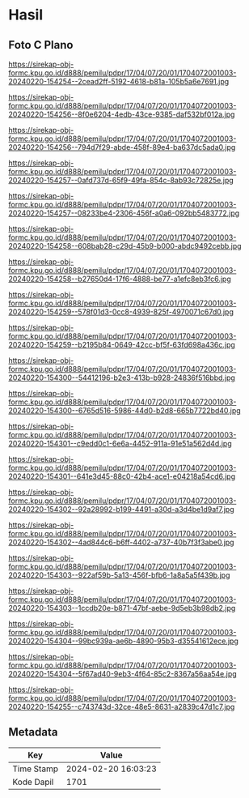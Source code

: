 # Hasil

## Foto C Plano

https://sirekap-obj-formc.kpu.go.id/d888/pemilu/pdpr/17/04/07/20/01/1704072001003-20240220-154254--2cead2ff-5192-4618-b81a-105b5a6e7691.jpg

https://sirekap-obj-formc.kpu.go.id/d888/pemilu/pdpr/17/04/07/20/01/1704072001003-20240220-154256--8f0e6204-4edb-43ce-9385-daf532bf012a.jpg

https://sirekap-obj-formc.kpu.go.id/d888/pemilu/pdpr/17/04/07/20/01/1704072001003-20240220-154256--794d7f29-abde-458f-89e4-ba637dc5ada0.jpg

https://sirekap-obj-formc.kpu.go.id/d888/pemilu/pdpr/17/04/07/20/01/1704072001003-20240220-154257--0afd737d-65f9-49fa-854c-8ab93c72825e.jpg

https://sirekap-obj-formc.kpu.go.id/d888/pemilu/pdpr/17/04/07/20/01/1704072001003-20240220-154257--08233be4-2306-456f-a0a6-092bb5483772.jpg

https://sirekap-obj-formc.kpu.go.id/d888/pemilu/pdpr/17/04/07/20/01/1704072001003-20240220-154258--608bab28-c29d-45b9-b000-abdc9492cebb.jpg

https://sirekap-obj-formc.kpu.go.id/d888/pemilu/pdpr/17/04/07/20/01/1704072001003-20240220-154258--b27650d4-17f6-4888-be77-a1efc8eb3fc6.jpg

https://sirekap-obj-formc.kpu.go.id/d888/pemilu/pdpr/17/04/07/20/01/1704072001003-20240220-154259--578f01d3-0cc8-4939-825f-4970071c67d0.jpg

https://sirekap-obj-formc.kpu.go.id/d888/pemilu/pdpr/17/04/07/20/01/1704072001003-20240220-154259--b2195b84-0649-42cc-bf5f-63fd698a436c.jpg

https://sirekap-obj-formc.kpu.go.id/d888/pemilu/pdpr/17/04/07/20/01/1704072001003-20240220-154300--54412196-b2e3-413b-b928-24836f516bbd.jpg

https://sirekap-obj-formc.kpu.go.id/d888/pemilu/pdpr/17/04/07/20/01/1704072001003-20240220-154300--6765d516-5986-44d0-b2d8-665b7722bd40.jpg

https://sirekap-obj-formc.kpu.go.id/d888/pemilu/pdpr/17/04/07/20/01/1704072001003-20240220-154301--c9edd0c1-6e6a-4452-911a-91e51a562d4d.jpg

https://sirekap-obj-formc.kpu.go.id/d888/pemilu/pdpr/17/04/07/20/01/1704072001003-20240220-154301--641e3d45-88c0-42b4-ace1-e04218a54cd6.jpg

https://sirekap-obj-formc.kpu.go.id/d888/pemilu/pdpr/17/04/07/20/01/1704072001003-20240220-154302--92a28992-b199-4491-a30d-a3d4be1d9af7.jpg

https://sirekap-obj-formc.kpu.go.id/d888/pemilu/pdpr/17/04/07/20/01/1704072001003-20240220-154302--4ad844c6-b6ff-4402-a737-40b7f3f3abe0.jpg

https://sirekap-obj-formc.kpu.go.id/d888/pemilu/pdpr/17/04/07/20/01/1704072001003-20240220-154303--922af59b-5a13-456f-bfb6-1a8a5a5f439b.jpg

https://sirekap-obj-formc.kpu.go.id/d888/pemilu/pdpr/17/04/07/20/01/1704072001003-20240220-154303--1ccdb20e-b871-47bf-aebe-9d5eb3b98db2.jpg

https://sirekap-obj-formc.kpu.go.id/d888/pemilu/pdpr/17/04/07/20/01/1704072001003-20240220-154304--99bc939a-ae6b-4890-95b3-d35541612ece.jpg

https://sirekap-obj-formc.kpu.go.id/d888/pemilu/pdpr/17/04/07/20/01/1704072001003-20240220-154304--5f67ad40-9eb3-4f64-85c2-8367a56aa54e.jpg

https://sirekap-obj-formc.kpu.go.id/d888/pemilu/pdpr/17/04/07/20/01/1704072001003-20240220-154255--c743743d-32ce-48e5-8631-a2839c47d1c7.jpg


## Metadata

| Key        | Value               |
| ---------- | ------------------- |
| Time Stamp | 2024-02-20 16:03:23 |
| Kode Dapil | 1701                |



